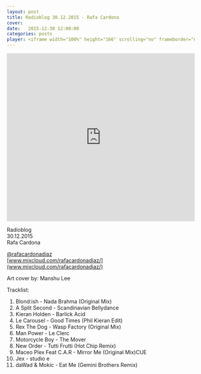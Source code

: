 ```yaml
---
layout: post
title: Radioblog 30.12.2015 - Rafa Cardona
cover:
date:   2015-12-30 12:00:00
categories: posts
player: <iframe width="100%" height="166" scrolling="no" frameborder="no" src="https://w.soundcloud.com/player/?url=https%3A//api.soundcloud.com/tracks/237213402&amp;color=ff5500&amp;auto_play=false&amp;hide_related=false&amp;show_comments=true&amp;show_user=true&amp;show_reposts=false"></iframe>
---
```


<iframe width="100%" height="450" scrolling="no" frameborder="no" src="https://w.soundcloud.com/player/?url=https%3A//api.soundcloud.com/tracks/237213402&amp;auto_play=false&amp;hide_related=false&amp;show_comments=true&amp;show_user=true&amp;show_reposts=false&amp;visual=true"></iframe>

Radioblog <br/>
30.12.2015 <br/>
Rafa Cardona

[@rafacardonadiaz](https://soundcloud.com/rafacardonadiaz)<br/>
[www.mixcloud.com/rafacardonadiaz/](www.mixcloud.com/rafacardonadiaz/)

Art cover by:
Manshu Lee

Tracklist:

1. Blond:ish - Nada Brahma (Original Mix)
2. A Split Second - Scandinavian Bellydance
3. Kieran Holden - Barlick Acid
4. Le Carousel - Good Times (Phil Kieran Edit)
5. Rex The Dog - Wasp Factory (Original Mix)
6. Man Power - Le Clerc
7. Motorcycle Boy - The Mover
8. New Order - Tutti Frutti (Hot Chip Remix)
9. Maceo Plex Feat C.A.R - Mirror Me (Original Mix)CUE
10. Jex - studio e
11. daWad & Mokic - Eat Me (Gemini Brothers Remix)
